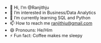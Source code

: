 - 👋 Hi, I’m @Ranjithju
- 👀 I’m interested in Business/Data Analytics
- 🌱 I’m currently learning SQL and Python
- 📫 How to reach me ranjithju@gmail.com
- 😄 Pronouns: He/Him
- ⚡ Fun fact: Coffee makes me sleepy

<!---
Ranjithju/Ranjithju is a ✨ special ✨ repository because its `README.md` (this file) appears on your GitHub profile.
You can click the Preview link to take a look at your changes.
--->
